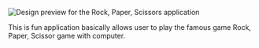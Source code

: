 

![Design preview for the Rock, Paper, Scissors application](./design/desktop-preview.jpg)

This is fun application basically allows user to play the famous game Rock, Paper, Scissor game with computer.

